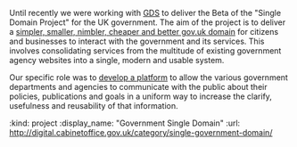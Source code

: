 Until recently we were working with [GDS][] to deliver the Beta of the "Single Domain Project" for the UK government. The aim of the project is to deliver a [simpler, smaller, nimbler, cheaper and better gov.uk domain][mlf] for citizens and businesses to interact with the government and its services. This involves consolidating services from the multitude of existing government agency websites into a single, modern and usable system.

Our specific role was to [develop a platform][corp] to allow the various government departments and agencies to communicate with the public about their policies, publications and goals in a uniform way to increase the clarify, usefulness and reusability of that information.

[GDS]: http://digital.cabinetoffice.gov.uk/
[mlf]: http://digital.cabinetoffice.gov.uk/2011/04/28/jfdi-gov-uk/
[corp]: http://digital.cabinetoffice.gov.uk/2011/10/27/the-vision-for-government-corporate-websites-in-the-single-domain-with-product-wireframes/



:kind: project
:display_name: "Government Single Domain"
:url: http://digital.cabinetoffice.gov.uk/category/single-government-domain/